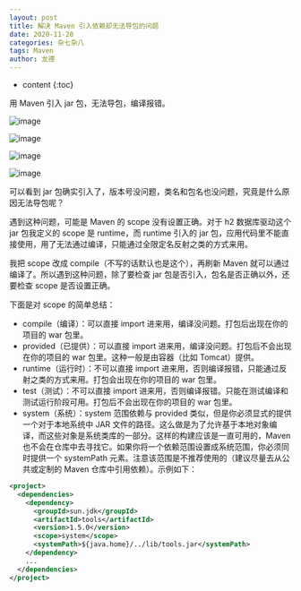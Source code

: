 ```yaml
---
layout: post
title: 解决 Maven 引入依赖却无法导包的问题
date: 2020-11-28
categories: 杂七杂八
tags: Maven
author: 龙德
---
```


* content
{:toc}

用 Maven 引入 jar 包，无法导包，编译报错。

![image](https://miansen.wang/assets/maven-scope-0.png)

![image](https://miansen.wang/assets/maven-scope-1.png)

![image](https://miansen.wang/assets/maven-scope-2.png)

![image](https://miansen.wang/assets/maven-scope-3.png)

可以看到 jar 包确实引入了，版本号没问题，类名和包名也没问题，究竟是什么原因无法导包呢？

遇到这种问题，可能是 Maven 的 scope 没有设置正确。对于 h2 数据库驱动这个 jar 包我定义的 scope 是 runtime，而 runtime 引入的 jar 包，应用代码里不能直接使用，用了无法通过编译，只能通过全限定名反射之类的方式来用。

我把 scope 改成 compile（不写的话默认也是这个），再刷新 Maven 就可以通过编译了。所以遇到这种问题，除了要检查 jar 包是否引入，包名是否正确以外，还要检查 scope 是否设置正确。

下面是对 scope 的简单总结：

- compile（编译）：可以直接 import 进来用，编译没问题。打包后出现在你的项目的 war 包里。
- provided（已提供）：可以直接 import 进来用，编译没问题。打包后不会出现在你的项目的 war 包里。这种一般是由容器（比如 Tomcat）提供。
- runtime（运行时）：不可以直接 import 进来用，否则编译报错，只能通过反射之类的方式来用。打包会出现在你的项目的 war 包里。
- test（测试）：不可以直接 import 进来用，否则编译报错。只能在测试编译和测试运行阶段可用。打包后不会出现在你的项目的 war 包里。
- system（系统）：system 范围依赖与 provided 类似，但是你必须显式的提供一个对于本地系统中 JAR 文件的路径。这么做是为了允许基于本地对象编译，而这些对象是系统类库的一部分。这样的构建应该是一直可用的，Maven  也不会在仓库中去寻找它。如果你将一个依赖范围设置成系统范围，你必须同时提供一个 systemPath 元素。注意该范围是不推荐使用的（建议尽量去从公共或定制的 Maven 仓库中引用依赖）。示例如下：

```xml
<project>
  <dependencies>
    <dependency>
      <groupId>sun.jdk</groupId>
      <artifactId>tools</artifactId>
      <version>1.5.0</version>
      <scope>system</scope>
      <systemPath>${java.home}/../lib/tools.jar</systemPath>
    </dependency>
    ...
  </dependencies>
</project>
```